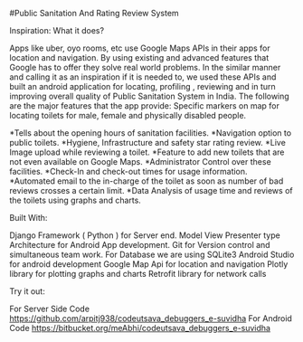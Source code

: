 #Public Sanitation And Rating Review System

Inspiration: What it does?

Apps like uber, oyo rooms, etc use Google Maps APIs in their apps for location and navigation. By using existing and advanced features that Google has to offer they solve real world problems. In the similar manner and calling it as an inspiration if it is needed to, we used these APIs and built an android application for locating, profiling , reviewing and in turn improving overall quality of Public Sanitation System in India. The following are the major features that the app provide: 
Specific markers on map for locating toilets for male, female and physically disabled people.

*Tells about the opening hours of sanitation facilities.
*Navigation option to public toilets.
*Hygiene, Infrastructure and safety star rating review.
*Live Image upload while reviewing a toilet.
*Feature to add new toilets that are not even available on Google Maps.
*Administrator Control over these facilities. 
*Check-In and check-out times for usage information.
*Automated email to the in-charge of the toilet as soon as number of bad reviews crosses a certain limit.
*Data Analysis of usage time and reviews of the toilets using graphs and charts.

Built With:

Django Framework ( Python ) for Server end.
Model View Presenter type Architecture for Android App development.
Git for Version control and simultaneous team work.
For Database we are using SQLite3
 Android Studio for android development
Google Map Api for location and navigation
Plotly library for plotting graphs and charts
Retrofit library for network calls

Try it out:

For Server Side Code
https://github.com/arpitj938/codeutsava_debuggers_e-suvidha
For Android Code
https://bitbucket.org/meAbhi/codeutsava_debuggers_e-suvidha
